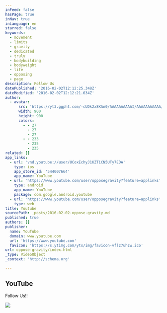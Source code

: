 ```yaml
---
inFeed: false
hasPage: true
inNav: true
inLanguage: en
starred: false
keywords:
  - movement
  - limits
  - gravity
  - dedicated
  - truly
  - bodybuilding
  - bodyweight
  - life
  - opposing
  - page
description: Follow Us
datePublished: '2016-02-02T12:12:25.348Z'
dateModified: '2016-02-02T12:12:21.634Z'
author:
  - avatar:
      src: 'https://yt3.ggpht.com/-cUDk2x8KAn0/AAAAAAAAAAI/AAAAAAAAAAA/iK4aCKEb9U0/s900-c-k-no/photo.jpg'
      width: 900
      height: 900
      colors:
        - - 27
          - 27
          - 27
        - - 233
          - 235
          - 235
related: []
app_links:
  - url: 'vnd.youtube://user/UCoxEchyJ1KZTiCN5UTy7EDA'
    type: ios
    app_store_id: '544007664'
    app_name: YouTube
  - url: 'https://www.youtube.com/user/opposegravity?feature=applinks'
    type: android
    app_name: YouTube
    package: com.google.android.youtube
  - url: 'https://www.youtube.com/user/opposegravity?feature=applinks'
    type: web
title: Youtube
sourcePath: _posts/2016-02-02-oppose-gravity.md
published: true
authors: []
publisher:
  name: YouTube
  domain: www.youtube.com
  url: 'https://www.youtube.com'
  favicon: 'https://s.ytimg.com/yts/img/favicon-vflz7uhzw.ico'
url: oppose-gravity/index.html
_type: VideoObject
_context: 'http://schema.org'

---
```

<article style=""><h1>YouTube</h1><p>Follow Us!!</p><img src="https://s3-us-west-2.amazonaws.com/the-grid-img/p/da160b6106ff9f5a7f9c3a9a0435b81adbf8033a.jpg" /></article>